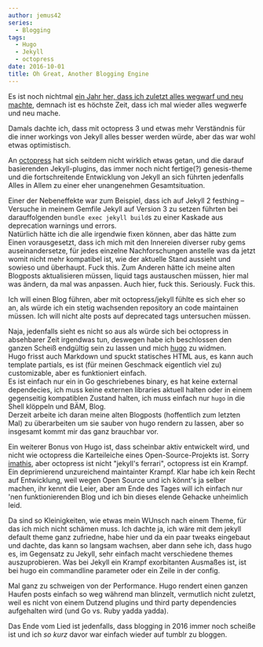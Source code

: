 ```yaml
---
author: jemus42
series:
  - Blogging
tags:
  - Hugo
  - Jekyll
  - octopress
date: 2016-10-01
title: Oh Great, Another Blogging Engine
---
```


Es ist noch nichtmal [ein Jahr her, dass ich zuletzt alles wegwarf und neu machte](/2015/11/oh-its-octopress.-again./), demnach ist es höchste Zeit, dass ich mal wieder alles wegwerfe und neu mache.

Damals dachte ich, dass mit octopress 3 und etwas mehr Verständnis für die inner workings von Jekyll alles besser werden würde, aber das war wohl etwas optimistisch.  

An [octopress](https://github.com/octopress/octopress) hat sich seitdem nicht wirklich etwas getan, und die darauf basierenden Jekyll-plugins, das immer noch nicht fertige(?) genesis-theme und die fortschreitende Entwicklung von Jekyll an sich führten jedenfalls Alles in Allem zu einer eher unangenehmen Gesamtsituation.  

Einer der Nebeneffekte war zum Beispiel, dass ich auf Jekyll 2 festhing – Versuche in meinem Gemfile Jekyll auf Version 3 zu setzen führten bei darauffolgenden `bundle exec jekyll build`s zu einer Kaskade aus deprecation warnings und errors.  
Natürlich hätte ich die alle irgendwie fixen können, aber das hätte zum Einen vorausgesetzt, dass ich mich mit den Innereien diverser ruby gems auseinandersetze, für jedes einzelne Nachforschungen anstelle was da jetzt womit nicht mehr kompatibel ist, wie der aktuelle Stand aussieht und sowieso und überhaupt. Fuck this. Zum Anderen hätte ich meine alten Blogposts aktualisieren müssen, liquid tags austauschen müssen, hier mal was ändern, da mal was anpassen. Auch hier, fuck this. Seriously. Fuck this.  

Ich will einen Blog führen, aber mit octopress/jekyll fühlte es sich eher so an, als würde ich ein stetig wachsenden repository an code maintainen müssen. Ich will nicht alte posts auf deprecated tags untersuchen müssen.  

Naja, jedenfalls sieht es nicht so aus als würde sich bei octopress in absehbarer Zeit irgendwas tun, deswegen habe ich beschlossen den ganzen Scheiß endgültig sein zu lassen und mich [hugo](https://gohugo.io/) zu widmen.  
Hugo frisst auch Markdown und spuckt statisches HTML aus, es kann auch template partials, es ist (für meinen Geschmack eigentlich viel zu) customizable, aber es funktioniert einfach.  
Es ist einfach nur ein in Go geschriebenes binary, es hat keine external dependecies, ich muss keine externen libraries aktuell halten oder in einem gegenseitig kompatiblen Zustand halten, ich muss einfach nur `hugo` in die Shell klöppeln und BÄM, Blog.  
Derzeit arbeite ich daran meine alten Blogposts (hoffentlich zum letzten Mal) zu überarbeiten um sie sauber von hugo rendern zu lassen, aber so insgesamt kommt mir das ganz brauchbar vor.  

Ein weiterer Bonus von Hugo ist, dass scheinbar aktiv entwickelt wird, und nicht wie octopress die Karteileiche eines Open-Source-Projekts ist. Sorry [imathis](https://github.com/imathis), aber octopress ist nicht "jekyll's ferrari", octopress ist ein Krampf. Ein deprimierend unzureichend maintainter Krampf. Klar habe ich kein Recht auf Entwicklung, weil wegen Open Source und ich könnt's ja selber machen, ihr kennt die Leier, aber am Ende des Tages will ich einfach nur 'nen funktionierenden Blog und ich bin dieses elende Gehacke unheimlich leid.  

Da sind so Kleinigkeiten, wie etwas mein WUnsch nach einem Theme, für das ich mich nicht schämen muss. Ich dachte ja, ich wäre mit dem jekyll default theme ganz zufriedne, habe hier und da ein paar tweaks eingebaut und dachte, das kann so langsam wachsen, aber dann sehe ich, dass hugo es, im Gegensatz zu Jekyll, sehr einfach macht verschiedene themes auszuprobieren. Was bei Jekyll ein Krampf exorbitanten Ausmaßes ist, ist bei hugo ein commandline parameter oder ein Zeile in der config.  

Mal ganz zu schweigen von der Performance. Hugo rendert einen ganzen Haufen posts einfach so weg während man blinzelt, vermutlich nicht zuletzt, weil es nicht von einem Dutzend plugins und third party dependencies aufgehalten wird (und Go vs. Ruby yadda yadda).

Das Ende vom Lied ist jedenfalls, dass blogging in 2016 immer noch scheiße ist und ich *so kurz* davor war einfach wieder auf tumblr zu bloggen.
